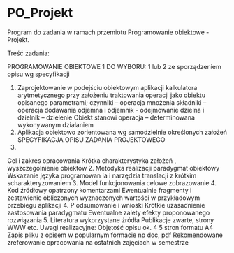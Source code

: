 # PO_Projekt
Program do zadania w ramach przemiotu Programowanie obiektowe - Projekt.

Treść zadania:

PROGRAMOWANIE OBIEKTOWE 1
DO WYBORU: 1 lub 2 ze sporządzeniem opisu wg specyfikacji
1. Zaprojektowanie w podejściu obiektowym aplikacji kalkulatora arytmetycznego
przy założeniu traktowania operacji jako obiektu opisanego parametrami;
czynniki – operacja mnożenia
składniki – operacja dodawania
odjemna i odjemnik - odejmowanie
dzielna i dzielnik – dzielenie
Obiekt stanowi operacja – determinowana wykonywanym działaniem
2. Aplikacja obiektowo zorientowana wg samodzielnie określonych założeń
SPECYFIKACJA OPISU ZADANIA PROJEKTOWEGO
1.
Cel i zakres opracowania
Krótka
charakterystyka założeń , wyszczególnienie obiektów
2. Metodyka realizacji
paradygmat obiektowy
Wskazanie
języka programowan ia i narzędzia translacji z krótkim scharakteryzowaniem
3. Model funkcjonowania
celowe zobrazowanie
4. Kod źródłowy opatrzony komentarzami
Ewentualnie fragmenty i zestawienie obliczonych wyznaczonych wartości w przykładowym
przebiegu aplikacji
4. P
odsumowanie i wnioski
Krótkie uzasadnienie
zastosowania paradygmatu
Ewentualne zalety efekty proponowanego rozwiązania
5. Literatura
wykorzystane źródła
Publikacje zwarte, strony WWW etc.
Uwagi realizacyjne:
Objętość
opisu ok. 4 5 stron formatu A4
Zapis pliku z opisem w popularnym formacie
np doc, pdf
Rekomendowane
zreferowanie opracowania na ostatnich zajęciach w semestrze
